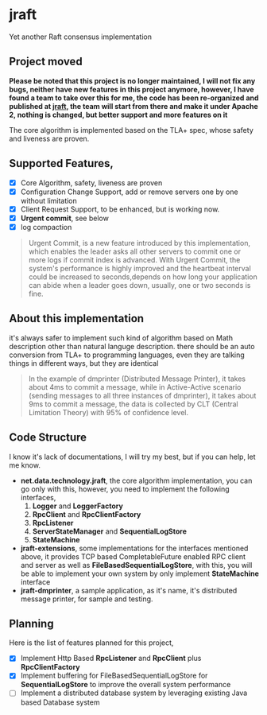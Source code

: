 # jraft
Yet another Raft consensus implementation

## Project moved

**Please be noted that this project is no longer maintained, I will not fix any bugs, neither have new features in this project anymore, however, I have found a team to take over this for me, the code has been re-organized and published at [jraft](https://github.com/datatechnology/jraft), the team will start from there and make it under Apache 2, nothing is changed, but better support and more features on it**

The core algorithm is implemented based on the TLA+ spec, whose safety and liveness are proven.

## Supported Features,
- [x] Core Algorithm, safety, liveness are proven
- [x] Configuration Change Support, add or remove servers one by one without limitation
- [x] Client Request Support, to be enhanced, but is working now.
- [x] **Urgent commit**, see below
- [x] log compaction 

> Urgent Commit, is a new feature introduced by this implementation, which enables the leader asks all other servers to commit one or more logs if commit index is advanced. With Urgent Commit, the system's performance is highly improved and the heartbeat interval could be increased to seconds,depends on how long your application can abide when a leader goes down, usually, one or two seconds is fine. 

## About this implementation
it's always safer to implement such kind of algorithm based on Math description other than natural languge description.
there should be an auto conversion from TLA+ to programming languages, even they are talking things in different ways, but they are identical

> In the example of dmprinter (Distributed Message Printer), it takes about 4ms to commit a message, while in Active-Active scenario (sending messages to all three instances of dmprinter), it takes about 9ms to commit a message, the data is collected by CLT (Central Limitation Theory) with 95% of confidence level.

## Code Structure
I know it's lack of documentations, I will try my best, but if you can help, let me know.
* **net.data.technology.jraft**, the core algorithm implementation, you can go only with this, however, you need to implement the following interfaces,
  1. **Logger** and **LoggerFactory**
  2. **RpcClient** and **RpcClientFactory**
  3. **RpcListener**
  4. **ServerStateManager** and **SequentialLogStore**
  5. **StateMachine**
* **jraft-extensions**, some implementations for the interfaces mentioned above, it provides TCP based CompletableFuture<T> enabled RPC client and server as well as **FileBasedSequentialLogStore**, with this, you will be able to implement your own system by only implement **StateMachine** interface
* **jraft-dmprinter**, a sample application, as it's name, it's distributed message printer, for sample and testing.

## Planning
Here is the list of features planned for this project, 
- [x] Implement Http Based **RpcListener** and **RpcClient** plus **RpcClientFactory**
- [x] Implement buffering for FileBasedSequentialLogStore for **SequentialLogStore** to improve the overall system performance
- [ ] Implement a distributed database system by leveraging existing Java based Database system

